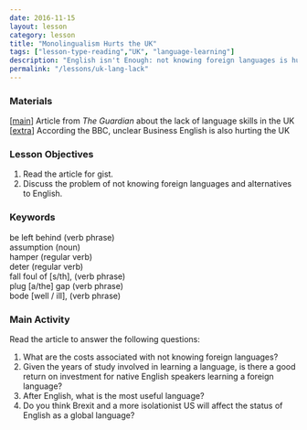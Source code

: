 ```yaml
---
date: 2016-11-15
layout: lesson
category: lesson
title: "Monolingualism Hurts the UK"
tags: ["lesson-type-reading","UK", "language-learning"]
description: "English isn't Enough: not knowing foreign languages is hurting the UK economy" 
permalink: "/lessons/uk-lang-lack"
--- 
```

### Materials 

[<a href="https://www.theguardian.com/education/2013/dec/10/language-skills-deficit-costs-uk-economy" target="_blank">main</a>] Article from *The Guardian* about the lack of language skills in the UK  
[<a href="http://www.bbc.com/capital/story/20161028-native-english-speakers-are-the-worlds-worst-communicators" target="_blank">extra</a>] According the BBC, unclear Business English is also hurting the UK

### Lesson Objectives 

1. Read the article for gist. 
2. Discuss the problem of not knowing foreign languages and alternatives to English. 

### Keywords

be left behind (verb phrase)  
assumption (noun)  
hamper (regular verb)  
deter (regular verb)  
fall foul of [s/th], (verb phrase)  
plug [a/the] gap (verb phrase)  
bode [well / ill], (verb phrase)    

### Main Activity 

Read the article to answer the following questions: 

1. What are the costs associated with not knowing foreign languages? 
2. Given the years of study involved in learning a language, is there a good return on investment for native English speakers learning a foreign language? 
3. After English, what is the most useful language? 
4. Do you think Brexit and a more isolationist US will affect the status of English as a global language? 
